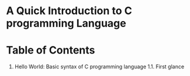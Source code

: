 # A Quick Introduction to C programming Language

# Table of Contents
1. Hello World: Basic syntax of C programming language
1.1. First glance
